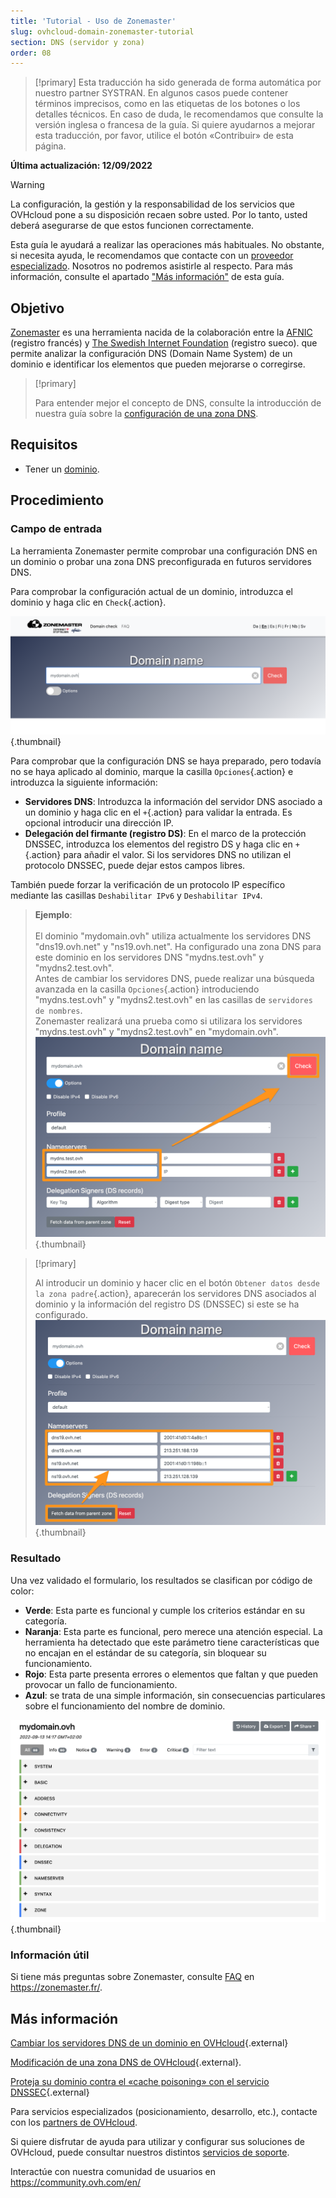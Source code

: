 ```yaml
---
title: 'Tutorial - Uso de Zonemaster'
slug: ovhcloud-domain-zonemaster-tutorial
section: DNS (servidor y zona)
order: 08
---
```


> [!primary]
> Esta traducción ha sido generada de forma automática por nuestro partner SYSTRAN. En algunos casos puede contener términos imprecisos, como en las etiquetas de los botones o los detalles técnicos. En caso de duda, le recomendamos que consulte la versión inglesa o francesa de la guía. Si quiere ayudarnos a mejorar esta traducción, por favor, utilice el botón «Contribuir» de esta página.
>

**Última actualización: 12/09/2022**

> [!warning]
>
> La configuración, la gestión y la responsabilidad de los servicios que OVHcloud pone a su disposición recaen sobre usted. Por lo tanto, usted deberá asegurarse de que estos funcionen correctamente.
> 
> Esta guía le ayudará a realizar las operaciones más habituales. No obstante, si necesita ayuda, le recomendamos que contacte con un [proveedor especializado](https://partner.ovhcloud.com/es/). Nosotros no podremos asistirle al respecto. Para más información, consulte el apartado ["Más información"](#go-further) de esta guía.
> 


## Objetivo

[Zonemaster](https://zonemaster.fr/domain_check) es una herramienta nacida de la colaboración entre la [AFNIC](https://www.afnic.fr/en/) (registro francés) y [The Swedish Internet Foundation](https://internetstiftelsen.se/en/) (registro sueco). que permite analizar la configuración DNS (Domain Name System) de un dominio e identificar los elementos que pueden mejorarse o corregirse.

> [!primary]
>
> Para entender mejor el concepto de DNS, consulte la introducción de nuestra guía sobre la [configuración de una zona DNS](https://docs.ovh.com/us/es/domains/web_hosting_como_editar_mi_zona_dns/).

## Requisitos

- Tener un [dominio](https://www.ovhcloud.com/es/domains/).

## Procedimiento

### Campo de entrada

La herramienta Zonemaster permite comprobar una configuración DNS en un dominio o probar una zona DNS preconfigurada en futuros servidores DNS.

Para comprobar la configuración actual de un dominio, introduzca el dominio y haga clic en `Check`{.action}.

![dominios](images/zonemaster01.png){.thumbnail}

Para comprobar que la configuración DNS se haya preparado, pero todavía no se haya aplicado al dominio, marque la casilla `Opciones`{.action} e introduzca la siguiente información:

- **Servidores DNS**: Introduzca la información del servidor DNS asociado a un dominio y haga clic en el `+`{.action} para validar la entrada. Es opcional introducir una dirección IP.
- **Delegación del firmante (registro DS)**: En el marco de la protección DNSSEC, introduzca los elementos del registro DS y haga clic en `+`{.action} para añadir el valor. Si los servidores DNS no utilizan el protocolo DNSSEC, puede dejar estos campos libres.

También puede forzar la verificación de un protocolo IP específico mediante las casillas `Deshabilitar IPv6` y `Deshabilitar IPv4`.

> **Ejemplo**:<br><br> El dominio "mydomain.ovh" utiliza actualmente los servidores DNS "dns19.ovh.net" y "ns19.ovh.net". 
> Ha configurado una zona DNS para este dominio en los servidores DNS "mydns.test.ovh" y "mydns2.test.ovh". <br>
> Antes de cambiar los servidores DNS, puede realizar una búsqueda avanzada en la casilla `Opciones`{.action} introduciendo "mydns.test.ovh" y "mydns2.test.ovh" en las casillas de `servidores de nombres`.<br>
> Zonemaster realizará una prueba como si utilizara los servidores "mydns.test.ovh" y "mydns2.test.ovh" en "mydomain.ovh".<br>
> ![dominios](images/zonemaster02.png){.thumbnail}

> [!primary]
>
> Al introducir un dominio y hacer clic en el botón `Obtener datos desde la zona padre`{.action}, aparecerán los servidores DNS asociados al dominio y la información del registro DS (DNSSEC) si este se ha configurado.
> ![dominios](images/zonemaster03.png){.thumbnail}

### Resultado

Una vez validado el formulario, los resultados se clasifican por código de color:

- **Verde**: Esta parte es funcional y cumple los criterios estándar en su categoría.
- **Naranja**: Esta parte es funcional, pero merece una atención especial. La herramienta ha detectado que este parámetro tiene características que no encajan en el estándar de su categoría, sin bloquear su funcionamiento.
- **Rojo**: Esta parte presenta errores o elementos que faltan y que pueden provocar un fallo de funcionamiento. 
- **Azul**: se trata de una simple información, sin consecuencias particulares sobre el funcionamiento del nombre de dominio.

![dominios](images/zonemaster04.png){.thumbnail}

### Información útil

Si tiene más preguntas sobre Zonemaster, consulte [FAQ](https://zonemaster.net/faq) en <https://zonemaster.fr/>.

## Más información <a name="go-further"></a>

[Cambiar los servidores DNS de un dominio en OVHcloud](https://docs.ovh.com/us/es/domains/web_hosting_informacion_general_sobre_los_servidores_dns/){.external}

[Modificación de una zona DNS de OVHcloud](https://docs.ovh.com/us/es/domains/web_hosting_como_editar_mi_zona_dns/){.external}.

[Proteja su dominio contra el «cache poisoning» con el servicio DNSSEC](https://docs.ovh.com/us/es/domains/proteja_su_dominio_con_dnssec/){.external}

Para servicios especializados (posicionamiento, desarrollo, etc.), contacte con los [partners de OVHcloud](https://partner.ovhcloud.com/es/).

Si quiere disfrutar de ayuda para utilizar y configurar sus soluciones de OVHcloud, puede consultar nuestros distintos [servicios de soporte](https://www.ovhcloud.com/es/support-levels/).

Interactúe con nuestra comunidad de usuarios en <https://community.ovh.com/en/>
